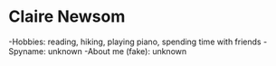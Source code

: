 # Claire Newsom

-Hobbies: reading, hiking, playing piano, spending time with friends
-Spyname: unknown
-About me (fake): unknown
